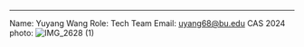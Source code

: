 ---
Name: Yuyang Wang
Role: Tech Team
Email: uyang68@bu.edu
CAS 2024
photo: ![IMG_2628 (1)](https://user-images.githubusercontent.com/73726129/214960052-1ac8f45d-aa43-4e9a-8b6f-50157608b247.JPG)

